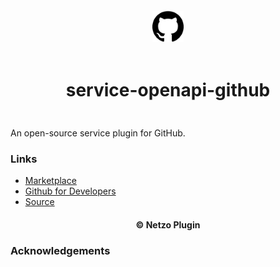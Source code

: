 <div align="center">
  <a href="https://netzo.io" target="_blank" >
    <img height="50" src="https://raw.githubusercontent.com/netzoio/netzo/main/plugins/services/service-openapi-github/src/assets/icon.png" style="margin: 12px 0px" />
  </a>

  <h1 style="padding: 6px 0px 24px 0px">service-openapi-github</h1>
</div>

An open-source service plugin for GitHub.

### Links

- [Marketplace](https://app.netzo.io/marketplace/service-openapi-github)
- [Github for Developers](https://docs.github.com/en/rest)
- [Source](https://raw.githubusercontent.com/github/rest-api-description/main/descriptions/ghes-3.4/ghes-3.4.json)

<div align="center">
  <h4>© Netzo Plugin</h4>
</div>

### Acknowledgements

